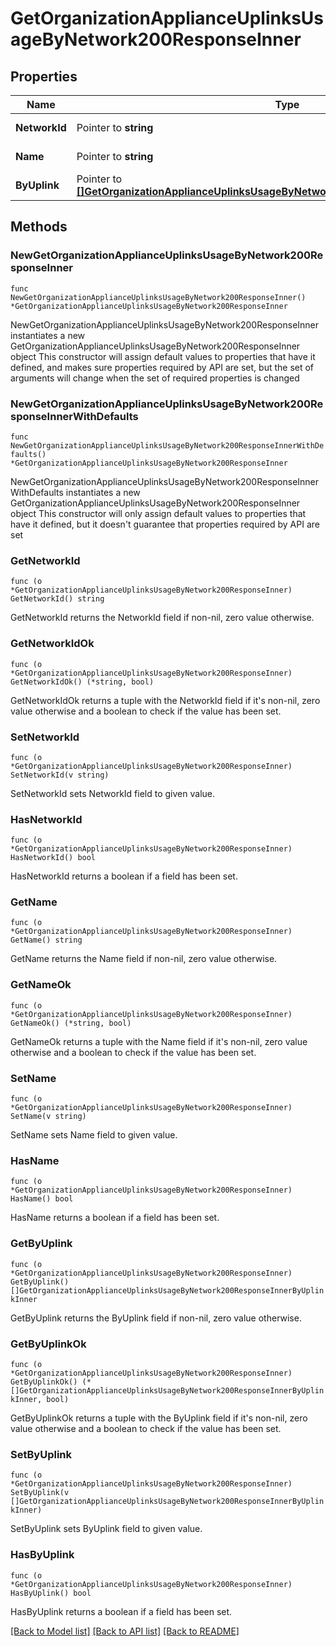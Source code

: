# GetOrganizationApplianceUplinksUsageByNetwork200ResponseInner

## Properties

Name | Type | Description | Notes
------------ | ------------- | ------------- | -------------
**NetworkId** | Pointer to **string** | Network identifier | [optional] 
**Name** | Pointer to **string** | Network name | [optional] 
**ByUplink** | Pointer to [**[]GetOrganizationApplianceUplinksUsageByNetwork200ResponseInnerByUplinkInner**](GetOrganizationApplianceUplinksUsageByNetwork200ResponseInnerByUplinkInner.md) | Uplink usage | [optional] 

## Methods

### NewGetOrganizationApplianceUplinksUsageByNetwork200ResponseInner

`func NewGetOrganizationApplianceUplinksUsageByNetwork200ResponseInner() *GetOrganizationApplianceUplinksUsageByNetwork200ResponseInner`

NewGetOrganizationApplianceUplinksUsageByNetwork200ResponseInner instantiates a new GetOrganizationApplianceUplinksUsageByNetwork200ResponseInner object
This constructor will assign default values to properties that have it defined,
and makes sure properties required by API are set, but the set of arguments
will change when the set of required properties is changed

### NewGetOrganizationApplianceUplinksUsageByNetwork200ResponseInnerWithDefaults

`func NewGetOrganizationApplianceUplinksUsageByNetwork200ResponseInnerWithDefaults() *GetOrganizationApplianceUplinksUsageByNetwork200ResponseInner`

NewGetOrganizationApplianceUplinksUsageByNetwork200ResponseInnerWithDefaults instantiates a new GetOrganizationApplianceUplinksUsageByNetwork200ResponseInner object
This constructor will only assign default values to properties that have it defined,
but it doesn't guarantee that properties required by API are set

### GetNetworkId

`func (o *GetOrganizationApplianceUplinksUsageByNetwork200ResponseInner) GetNetworkId() string`

GetNetworkId returns the NetworkId field if non-nil, zero value otherwise.

### GetNetworkIdOk

`func (o *GetOrganizationApplianceUplinksUsageByNetwork200ResponseInner) GetNetworkIdOk() (*string, bool)`

GetNetworkIdOk returns a tuple with the NetworkId field if it's non-nil, zero value otherwise
and a boolean to check if the value has been set.

### SetNetworkId

`func (o *GetOrganizationApplianceUplinksUsageByNetwork200ResponseInner) SetNetworkId(v string)`

SetNetworkId sets NetworkId field to given value.

### HasNetworkId

`func (o *GetOrganizationApplianceUplinksUsageByNetwork200ResponseInner) HasNetworkId() bool`

HasNetworkId returns a boolean if a field has been set.

### GetName

`func (o *GetOrganizationApplianceUplinksUsageByNetwork200ResponseInner) GetName() string`

GetName returns the Name field if non-nil, zero value otherwise.

### GetNameOk

`func (o *GetOrganizationApplianceUplinksUsageByNetwork200ResponseInner) GetNameOk() (*string, bool)`

GetNameOk returns a tuple with the Name field if it's non-nil, zero value otherwise
and a boolean to check if the value has been set.

### SetName

`func (o *GetOrganizationApplianceUplinksUsageByNetwork200ResponseInner) SetName(v string)`

SetName sets Name field to given value.

### HasName

`func (o *GetOrganizationApplianceUplinksUsageByNetwork200ResponseInner) HasName() bool`

HasName returns a boolean if a field has been set.

### GetByUplink

`func (o *GetOrganizationApplianceUplinksUsageByNetwork200ResponseInner) GetByUplink() []GetOrganizationApplianceUplinksUsageByNetwork200ResponseInnerByUplinkInner`

GetByUplink returns the ByUplink field if non-nil, zero value otherwise.

### GetByUplinkOk

`func (o *GetOrganizationApplianceUplinksUsageByNetwork200ResponseInner) GetByUplinkOk() (*[]GetOrganizationApplianceUplinksUsageByNetwork200ResponseInnerByUplinkInner, bool)`

GetByUplinkOk returns a tuple with the ByUplink field if it's non-nil, zero value otherwise
and a boolean to check if the value has been set.

### SetByUplink

`func (o *GetOrganizationApplianceUplinksUsageByNetwork200ResponseInner) SetByUplink(v []GetOrganizationApplianceUplinksUsageByNetwork200ResponseInnerByUplinkInner)`

SetByUplink sets ByUplink field to given value.

### HasByUplink

`func (o *GetOrganizationApplianceUplinksUsageByNetwork200ResponseInner) HasByUplink() bool`

HasByUplink returns a boolean if a field has been set.


[[Back to Model list]](../README.md#documentation-for-models) [[Back to API list]](../README.md#documentation-for-api-endpoints) [[Back to README]](../README.md)


